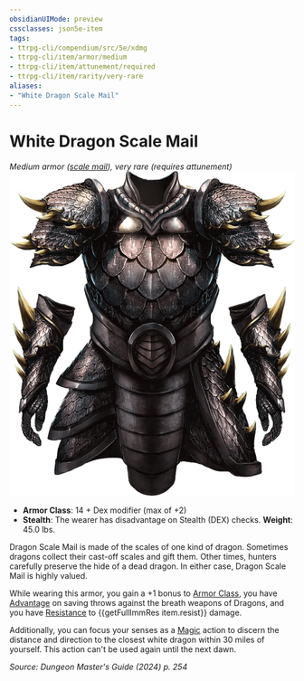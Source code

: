 ```yaml
---
obsidianUIMode: preview
cssclasses: json5e-item
tags:
- ttrpg-cli/compendium/src/5e/xdmg
- ttrpg-cli/item/armor/medium
- ttrpg-cli/item/attunement/required
- ttrpg-cli/item/rarity/very-rare
aliases: 
- "White Dragon Scale Mail"
---
```

# White Dragon Scale Mail
*Medium armor ([scale mail](3-Compendium/items/scale-mail-xphb.md)), very rare (requires attunement)*  
![](3-Compendium/items/img/dragon-scale-mail.webp#right)

- **Armor Class**: 14 + Dex modifier (max of +2)
- **Stealth**: The wearer has disadvantage on Stealth (DEX) checks.
**Weight**: 45.0 lbs.

Dragon Scale Mail is made of the scales of one kind of dragon. Sometimes dragons collect their cast-off scales and gift them. Other times, hunters carefully preserve the hide of a dead dragon. In either case, Dragon Scale Mail is highly valued.

While wearing this armor, you gain a +1 bonus to [Armor Class](3-Compendium/rules/variant-rules/armor-class-xphb.md), you have [Advantage](3-Compendium/rules/variant-rules/advantage-xphb.md) on saving throws against the breath weapons of Dragons, and you have [Resistance](3-Compendium/rules/variant-rules/resistance-xphb.md) to {{getFullImmRes item.resist}} damage.

Additionally, you can focus your senses as a [Magic](3-Compendium/rules/actions.md#Magic) action to discern the distance and direction to the closest white dragon within 30 miles of yourself. This action can't be used again until the next dawn.

*Source: Dungeon Master's Guide (2024) p. 254*